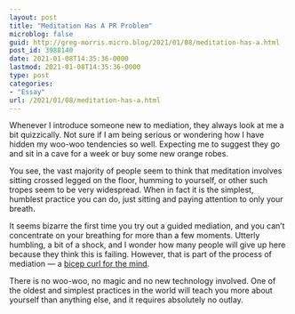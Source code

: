 ```yaml
---
layout: post
title: "Meditation Has A PR Problem"
microblog: false
guid: http://greg-morris.micro.blog/2021/01/08/meditation-has-a.html
post_id: 3988140
date: 2021-01-08T14:35:36-0000
lastmod: 2021-01-08T14:35:36-0000
type: post
categories:
- "Essay"
url: /2021/01/08/meditation-has-a.html
---
```

<p>Whenever I introduce someone new to mediation, they always look at me a bit quizzically. Not sure if I am being serious or wondering how I have hidden my woo-woo tendencies so well. Expecting me to suggest they go and sit in a cave for a week or buy some new orange robes.</p><p>You see, the vast majority of people seem to think that meditation involves sitting crossed legged on the floor, humming to yourself, or other such tropes seem to be very widespread. When in fact it is the simplest, humblest practice you can do, just sitting and paying attention to only your breath.</p><p>It seems bizarre the first time you try out a guided mediation, and you can’t concentrate on your breathing for more than a few moments. Utterly humbling, a bit of a shock, and I wonder how many people will give up here because they think this is failing. However, that is part of the process of mediation — a <a href="https://rossstevenson.medium.com/meditation-is-bicep-curls-for-your-mind-4b4c704682fd">bicep curl for the mind</a>.</p><p>There is no woo-woo, no magic and no new technology involved. One of the oldest and simplest practices in the world will teach you more about yourself than anything else, and it requires absolutely no outlay.</p>
